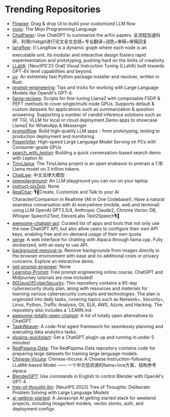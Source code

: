 # Trending Repositories

- [Flowise](https://github.com/FlowiseAI/Flowise): Drag & drop UI to build your customized LLM flow
- [mojo](https://github.com/modularml/mojo): The Mojo Programming Language
- [ChatPaper](https://github.com/kaixindelele/ChatPaper): Use ChatGPT to summarize the arXiv papers. 全流程加速科研，利用chatgpt进行论文全文总结+专业翻译+润色+审稿+审稿回复
- [langflow](https://github.com/logspace-ai/langflow): ⛓️ Langflow is a dynamic graph where each node is an executable unit. Its modular and interactive design fosters rapid experimentation and prototyping, pushing hard on the limits of creativity.
- [LLaVA](https://github.com/haotian-liu/LLaVA): [NeurIPS'23 Oral] Visual Instruction Tuning (LLaVA) built towards GPT-4V level capabilities and beyond.
- [uv](https://github.com/astral-sh/uv): An extremely fast Python package installer and resolver, written in Rust.
- [prompt-engineering](https://github.com/brexhq/prompt-engineering): Tips and tricks for working with Large Language Models like OpenAI's GPT-4.
- [llama-recipes](https://github.com/facebookresearch/llama-recipes): Scripts for fine-tuning Llama2 with composable FSDP & PEFT methods to cover single/multi-node GPUs. Supports default & custom datasets for applications such as summarization & question answering. Supporting a number of candid inference solutions such as HF TGI, VLLM for local or cloud deployment.Demo apps to showcase Llama2 for WhatsApp & Messenger
- [promptflow](https://github.com/microsoft/promptflow): Build high-quality LLM apps - from prototyping, testing to production deployment and monitoring.
- [PowerInfer](https://github.com/SJTU-IPADS/PowerInfer): High-speed Large Language Model Serving on PCs with Consumer-grade GPUs
- [search_with_lepton](https://github.com/leptonai/search_with_lepton): Building a quick conversation-based search demo with Lepton AI.
- [TinyLlama](https://github.com/jzhang38/TinyLlama): The TinyLlama project is an open endeavor to pretrain a 1.1B Llama model on 3 trillion tokens.
- [ChatLaw](https://github.com/PKU-YuanGroup/ChatLaw): 中文法律大模型
- [openplayground](https://github.com/nat/openplayground): An LLM playground you can run on your laptop
- [instruct-pix2pix](https://github.com/timothybrooks/instruct-pix2pix): None
- [RealChar](https://github.com/Shaunwei/RealChar): 🎙️🤖Create, Customize and Talk to your AI Character/Companion in Realtime (All in One Codebase!). Have a natural seamless conversation with AI everywhere (mobile, web and terminal) using LLM OpenAI GPT3.5/4, Anthropic Claude2, Chroma Vector DB, Whisper Speech2Text, ElevenLabs Text2Speech🎙️🤖
- [awesome-chatgpt-api](https://github.com/reorx/awesome-chatgpt-api): Curated list of apps and tools that not only use the new ChatGPT API, but also allow users to configure their own API keys, enabling free and on-demand usage of their own quota.
- [serge](https://github.com/serge-chat/serge): A web interface for chatting with Alpaca through llama.cpp. Fully dockerized, with an easy to use API.
- [background-removal-js](https://github.com/imgly/background-removal-js): Remove backgrounds from images directly in the browser environment with ease and no additional costs or privacy concerns. Explore an interactive demo.
- [gpt-prompt-engineer](https://github.com/mshumer/gpt-prompt-engineer): None
- [Learning-Prompt](https://github.com/thinkingjimmy/Learning-Prompt): Free prompt engineering online course. ChatGPT and Midjourney tutorials are now included!
- [90DaysOfCyberSecurity](https://github.com/farhanashrafdev/90DaysOfCyberSecurity): This repository contains a 90-day cybersecurity study plan, along with resources and materials for learning various cybersecurity concepts and technologies. The plan is organized into daily tasks, covering topics such as Network+, Security+, Linux, Python, Traffic Analysis, Git, ELK, AWS, Azure, and Hacking. The repository also includes a `LEARN.md
- [awesome-totally-open-chatgpt](https://github.com/nichtdax/awesome-totally-open-chatgpt): A list of totally open alternatives to ChatGPT
- [TaskWeaver](https://github.com/microsoft/TaskWeaver): A code-first agent framework for seamlessly planning and executing data analytics tasks. 
- [plugins-quickstart](https://github.com/openai/plugins-quickstart): Get a ChatGPT plugin up and running in under 5 minutes!
- [RedPajama-Data](https://github.com/togethercomputer/RedPajama-Data): The RedPajama-Data repository contains code for preparing large datasets for training large language models.
- [Chinese-Vicuna](https://github.com/Facico/Chinese-Vicuna): Chinese-Vicuna: A Chinese Instruction-following LLaMA-based Model —— 一个中文低资源的llama+lora方案，结构参考alpaca
- [BlenderGPT](https://github.com/gd3kr/BlenderGPT): Use commands in English to control Blender with OpenAI's GPT-4
- [tree-of-thought-llm](https://github.com/princeton-nlp/tree-of-thought-llm): [NeurIPS 2023] Tree of Thoughts: Deliberate Problem Solving with Large Language Models
- [ai-getting-started](https://github.com/a16z-infra/ai-getting-started): A Javascript AI getting started stack for weekend projects, including image/text models, vector stores, auth, and deployment configs
